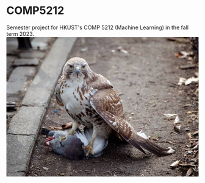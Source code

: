 # COMP5212
Semester project for HKUST's COMP 5212 (Machine Learning) in the fall term 2023.
![Motivation](motivation.jpeg)

